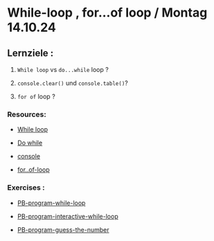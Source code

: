 # While-loop , for...of loop / Montag 14.10.24

## Lernziele :

1. `While loop` vs `do...while` loop ?

2. `console.clear()` und `console.table()`?

3. `for of` loop ?

### Resources:

- [While loop](https://developer.mozilla.org/en-US/docs/Web/JavaScript/Reference/Statements/while)

- [Do while](https://developer.mozilla.org/en-US/docs/Web/JavaScript/Reference/Statements/do...while)

- [console](https://developer.mozilla.org/en-US/docs/Web/API/console)

- [for..of-loop](https://developer.mozilla.org/en-US/docs/Web/JavaScript/Reference/Statements/for...of)

### Exercises :

- [PB-program-while-loop](https://classroom.github.com/a/cmf85fAa)

- [PB-program-interactive-while-loop](https://classroom.github.com/a/96j5liHz)

- [PB-program-guess-the-number](https://classroom.github.com/a/nlApZr4m)
